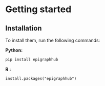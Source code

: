 # Getting started


## Installation
To install them, run the following commands:

**Python:**
```bash
pip install epigraphhub
```

**R :**
```
install.packages("epigraphhub")
```